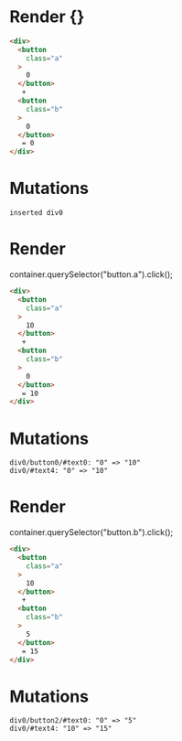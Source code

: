 # Render {}
```html
<div>
  <button
    class="a"
  >
    0
  </button>
   + 
  <button
    class="b"
  >
    0
  </button>
   = 0
</div>
```

# Mutations
```
inserted div0
```


# Render 
container.querySelector("button.a").click();

```html
<div>
  <button
    class="a"
  >
    10
  </button>
   + 
  <button
    class="b"
  >
    0
  </button>
   = 10
</div>
```

# Mutations
```
div0/button0/#text0: "0" => "10"
div0/#text4: "0" => "10"
```


# Render 
container.querySelector("button.b").click();

```html
<div>
  <button
    class="a"
  >
    10
  </button>
   + 
  <button
    class="b"
  >
    5
  </button>
   = 15
</div>
```

# Mutations
```
div0/button2/#text0: "0" => "5"
div0/#text4: "10" => "15"
```